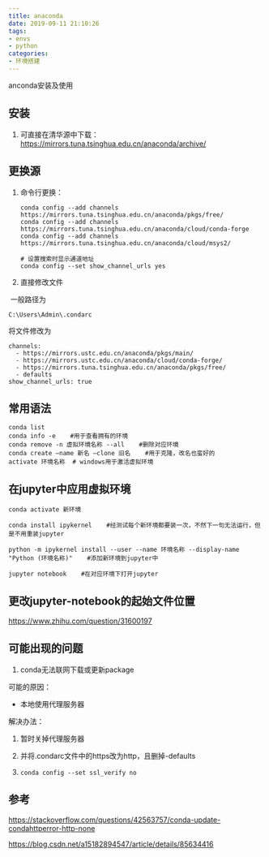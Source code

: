 ```yaml
---
title: anaconda
date: 2019-09-11 21:10:26
tags:
- envs
- python
categories:
- 环境搭建
---
```


anconda安装及使用
<!-- more -->
## 安装

1. 可直接在清华源中下载：https://mirrors.tuna.tsinghua.edu.cn/anaconda/archive/

## 更换源

1. 命令行更换：

   ```
   conda config --add channels https://mirrors.tuna.tsinghua.edu.cn/anaconda/pkgs/free/
   conda config --add channels https://mirrors.tuna.tsinghua.edu.cn/anaconda/cloud/conda-forge 
   conda config --add channels https://mirrors.tuna.tsinghua.edu.cn/anaconda/cloud/msys2/
   
   # 设置搜索时显示通道地址
   conda config --set show_channel_urls yes
   ```

2. 直接修改文件

​                 一般路径为

```
C:\Users\Admin\.condarc
```

将文件修改为

```
channels:
  - https://mirrors.ustc.edu.cn/anaconda/pkgs/main/
  - https://mirrors.ustc.edu.cn/anaconda/cloud/conda-forge/
  - https://mirrors.tuna.tsinghua.edu.cn/anaconda/pkgs/free/
  - defaults
show_channel_urls: true
```

## 常用语法

```
conda list
conda info -e    #用于查看拥有的环境
conda remove -n 虚拟环境名称 --all    #删除对应环境
conda create –name 新名 –clone 旧名    #用于克隆，改名也蛮好的
activate 环境名称  # windows用于激活虚拟环境
```

## 在jupyter中应用虚拟环境

```
conda activate 新环境 
 
conda install ipykernel    #经测试每个新环境都要装一次，不然下一句无法运行，但是不用重装jupyter
 
python -m ipykernel install --user --name 环境名称 --display-name "Python (环境名称)"    #添加新环境到jupyter中
 
jupyter notebook    #在对应环境下打开jupyter
```

## 更改jupyter-notebook的起始文件位置

https://www.zhihu.com/question/31600197

## 可能出现的问题

1. conda无法联网下载或更新package

可能的原因：

- 本地使用代理服务器

解决办法：

1. 暂时关掉代理服务器

2. 并将.condarc文件中的https改为http，且删掉-defaults

3. ```
   conda config --set ssl_verify no
   ```

## 参考

https://stackoverflow.com/questions/42563757/conda-update-condahttperror-http-none

https://blog.csdn.net/a15182894547/article/details/85634416